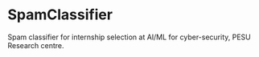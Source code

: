# SpamClassifier
Spam classifier for internship selection at AI/ML for cyber-security, PESU Research centre.
##
